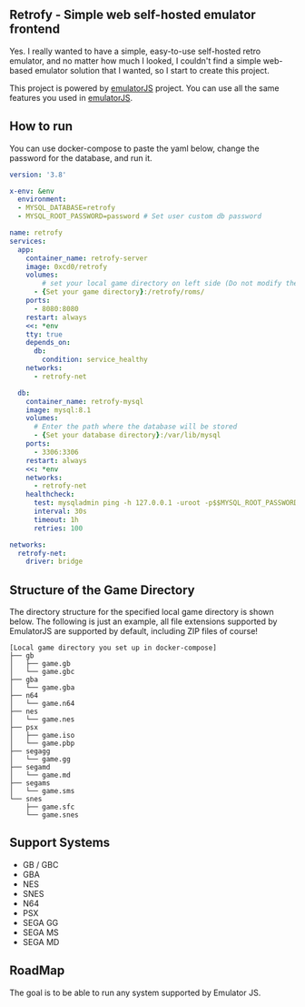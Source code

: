 
## Retrofy - Simple web self-hosted emulator frontend

Yes. I really wanted to have a simple, easy-to-use self-hosted retro emulator, and no matter how much I looked, I couldn't find a simple web-based emulator solution that I wanted, so I start to create this project.

This project is powered by [emulatorJS](https://emulatorjs.org/) project. You can use all the same features you used in [emulatorJS](https://emulatorjs.org/).

## How to run
You can use docker-compose to paste the yaml below, change the password for the database, and run it.

```yaml
version: '3.8'

x-env: &env
  environment:
  - MYSQL_DATABASE=retrofy
  - MYSQL_ROOT_PASSWORD=password # Set user custom db password

name: retrofy
services:
  app:
    container_name: retrofy-server
    image: 0xcd0/retrofy
    volumes:
        # set your local game directory on left side (Do not modify the Container Directory path)
      - {Set your game directory}:/retrofy/roms/
    ports:
      - 8080:8080
    restart: always
    <<: *env
    tty: true
    depends_on:
      db:
        condition: service_healthy
    networks:
      - retrofy-net

  db:
    container_name: retrofy-mysql
    image: mysql:8.1
    volumes:
      # Enter the path where the database will be stored
      - {Set your database directory}:/var/lib/mysql
    ports:
      - 3306:3306
    restart: always
    <<: *env
    networks:
      - retrofy-net
    healthcheck:
      test: mysqladmin ping -h 127.0.0.1 -uroot -p$$MYSQL_ROOT_PASSWORD
      interval: 30s
      timeout: 1h
      retries: 100

networks:
  retrofy-net:
    driver: bridge
```

## Structure of the Game Directory
The directory structure for the specified local game directory is shown below.
The following is just an example, all file extensions supported by EmulatorJS are supported by default, including ZIP files of course!
```
[Local game directory you set up in docker-compose]
├── gb
│   ├── game.gb
│   └── game.gbc
├── gba
│   └── game.gba
├── n64
│   └── game.n64
├── nes
│   └── game.nes
├── psx
│   ├── game.iso
│   └── game.pbp
├── segagg
│   └── game.gg
├── segamd
│   └── game.md
├── segams
│   └── game.sms
└── snes
    ├── game.sfc
    └── game.snes
```

## Support Systems
 - GB / GBC
 - GBA
 - NES
 - SNES
 - N64
 - PSX
 - SEGA GG
 - SEGA MS
 - SEGA MD

## RoadMap
The goal is to be able to run any system supported by Emulator JS.

